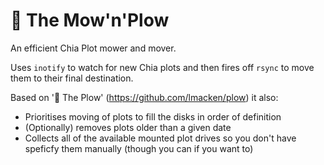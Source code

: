 # 🚜 The Mow'n'Plow

An efficient Chia Plot mower and mover.

Uses `inotify` to watch for new Chia plots and then fires off `rsync` to move
them to their final destination.

Based on '🚜 The Plow' (https://github.com/lmacken/plow) it also:
* Prioritises moving of plots to fill the disks in order of definition
* (Optionally) removes plots older than a given date
* Collects all of the available mounted plot drives so you don't have speficfy them manually (though you can if you want to)
